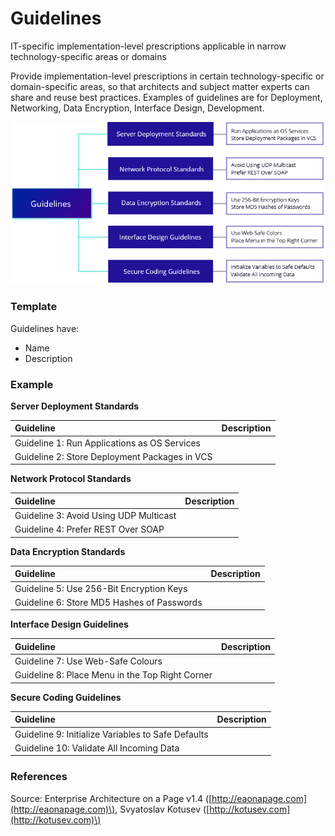 # Guidelines

IT-specific implementation-level prescriptions applicable in narrow technology-specific areas or domains

Provide implementation-level prescriptions in certain technology-specific or domain-specific areas, so that architects and subject matter experts can share and reuse best practices. Examples of guidelines are for Deployment, Networking, Data Encryption, Interface Design, Development.



![](../../.gitbook/assets/3c-standards-_-guidelines.jpg)

### 

### Template

Guidelines have:

* Name
* Description

### Example

**Server Deployment Standards**

| Guideline | Description |
| :--- | :--- |
| Guideline 1: Run Applications as OS Services |  |
| Guideline 2: Store Deployment Packages in VCS |  |

**Network Protocol Standards**

| Guideline | Description |
| :--- | :--- |
| Guideline 3: Avoid Using UDP Multicast |  |
| Guideline 4: Prefer REST Over SOAP |  |

**Data Encryption Standards**

| Guideline | Description |
| :--- | :--- |
| Guideline 5: Use 256-Bit Encryption Keys |  |
| Guideline 6: Store MD5 Hashes of Passwords |  |

**Interface Design Guidelines**

| Guideline | Description |
| :--- | :--- |
| Guideline 7: Use Web-Safe Colours |  |
| Guideline 8: Place Menu in the Top Right Corner |  |

**Secure Coding Guidelines**

| Guideline | Description |
| :--- | :--- |
| Guideline 9: Initialize Variables to Safe Defaults |  |
| Guideline 10: Validate All Incoming Data |  |

### References

Source: Enterprise Architecture on a Page v1.4 \([http://eaonapage.com](http://eaonapage.com)\), Svyatoslav Kotusev \([http://kotusev.com](http://kotusev.com)\)

